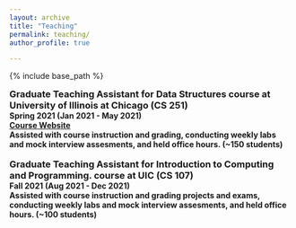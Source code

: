 ```yaml
---
layout: archive
title: "Teaching"
permalink: teaching/
author_profile: true

---
```


<style type='text/css'>
h2, h3, h4, h5, h6 {margin: 0;}
.br {display: block; margin-bottom: 0em; margin: 0;} 
</style>

{% include base_path %}

### Graduate Teaching Assistant for Data Structures course at University of Illinois at Chicago (CS 251)
#### Spring 2021 (Jan 2021 - May 2021)
#### [Course Website](https://www.reckingerlab.com/cs251asyncvideos)
#### Assisted with course instruction and grading, conducting weekly labs and mock interview assesments, and held office hours. (~150 students)
<br/>

### Graduate Teaching Assistant for Introduction to Computing and Programming. course at UIC (CS 107)
#### Fall 2021 (Aug 2021 - Dec 2021)
#### Assisted with course instruction and grading projects and exams, conducting weekly labs and mock interview assesments, and held office hours. (~100 students)
<br/>


<!-- ### Lecturer for Applied Machine Learning course at UC Berkeley
#### Fall 2021 (Aug 2021 - Dec 2021)
#### Lecturer in online Masters in Data Science at UC Berkeley School of Information
<br/> -->
<!-- 
### Instructor for Practical Natural Language Processing course at NYU Tandon (CS-GY 9223)
#### Fall 2020 (Sept 2020 - Dec 2020)
#### [Course Website](https://rasikabh.github.io/nlp2020)
#### Designed and taught introductory graduate course in practical NLP at NYU Tandon
<br/> -->

<!-- ### Co-Instructor for Network Security course at NYU (Online)
#### Spring 2020 (Jan 2020 - May 2020)
#### Co-instructor for online Network Security course for MS in Cybersecurity Risk and Strategy (for Professionals).
<br/> -->

<!-- ### Co-Instructor for Security Analytics course at NYU (CS-GY 9223 / CS-UY 3943)
#### Fall 2019 (Sept 2019 - Dec 2019)
#### Co-instructor for second iteration of course on security analytics with Prof. Damon McCoy. Planned and gave several lectures, oversaw TA, etc.
<br/> -->

<!-- ### Instructor for Artificial Intelligence course at NYU (CS-GY 6613)
#### Spring 2019 (Jan 2019 - May 2019)
#### Instructed graduate course of 50 students and two TAs
<br/> -->

<!-- ### Course Assistant for Security Analytics course at NYU (experimental course) (CS-GY 9223)
#### Fall 2018 (Sept 2018 - Dec 2018)
#### Helped design new course on security analytics under Prof. Damon McCoy. Created homework assignments, gave several lectures, graded, helped students, etc.
<br/> -->
<!-- 
### Course Assistant for Network Security course at NYU (CS-GY 6823)
#### Sept 2017 - May 2018  
#### Assisted with Network Security course, focusing on assigned labs
<br/> -->
<!-- 
### Teaching Assistant for Computer Science I/II at University of Washington (CSE 142/143/143X)
#### Jan 2015 - June 2017  
#### 9 quarters. Taught weekly discussion sections, held office hours, graded assignments -->
